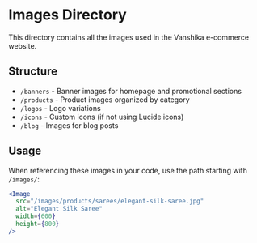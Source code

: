 # Images Directory

This directory contains all the images used in the Vanshika e-commerce website.

## Structure

- `/banners` - Banner images for homepage and promotional sections
- `/products` - Product images organized by category
- `/logos` - Logo variations
- `/icons` - Custom icons (if not using Lucide icons)
- `/blog` - Images for blog posts

## Usage

When referencing these images in your code, use the path starting with `/images/`:

```jsx
<Image 
  src="/images/products/sarees/elegant-silk-saree.jpg" 
  alt="Elegant Silk Saree" 
  width={600} 
  height={800}
/>

